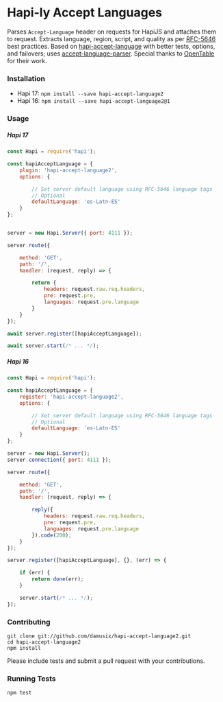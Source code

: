 # Hapi-ly Accept Languages

Parses `Accept-Language` header on requests for HapiJS and attaches them to request. Extracts language, region, script, and quality as per [RFC-5646](https://tools.ietf.org/html/rfc5646) best practices. Based on [hapi-accept-language](https://github.com/opentable/hapi-accept-language) with better tests, options, and failovers; uses [accept-language-parser](https://github.com/opentable/accept-language-parser). Special thanks to [OpenTable](https://github.com/opentable) for their work.

### Installation

- Hapi 17: `npm install --save hapi-accept-language2`
- Hapi 16: `npm install --save hapi-accept-language2@1`

### Usage

##### Hapi 17

``` javascript
const Hapi = require('hapi');

const hapiAcceptLanguage = {
    plugin: 'hapi-accept-language2',
    options: {

        // Set server default language using RFC-5646 language tags
        // Optional
        defaultLanguage: 'es-Latn-ES'
    }
};


server = new Hapi.Server({ port: 4111 });

server.route({

    method: 'GET',
    path: '/',
    handler: (request, reply) => {

        return {
            headers: request.raw.req.headers,
            pre: request.pre,
            languages: request.pre.language
        }
    }
});

await server.register([hapiAcceptLanguage]);

await server.start(/* ... */);
```


##### Hapi 16
``` javascript
const Hapi = require('hapi');

const hapiAcceptLanguage = {
    register: 'hapi-accept-language2',
    options: {

        // Set server default language using RFC-5646 language tags
        // Optional
        defaultLanguage: 'es-Latn-ES'
    }
};

server = new Hapi.Server();
server.connection({ port: 4111 });

server.route({

    method: 'GET',
    path: '/',
    handler: (request, reply) => {

        reply({
            headers: request.raw.req.headers,
            pre: request.pre,
            languages: request.pre.language
        }).code(200);
    }
});

server.register([hapiAcceptLanguage], {}, (err) => {

    if (err) {
        return done(err);
    }

    server.start(/* ... */);
});
```


### Contributing

```
git clone git://github.com/damusix/hapi-accept-language2.git
cd hapi-accept-language2
npm install
```

Please include tests and submit a pull request with your contributions.

### Running Tests

`npm test`
